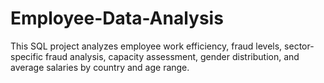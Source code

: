 # Employee-Data-Analysis
This SQL project analyzes employee work efficiency, fraud levels, sector-specific fraud analysis, capacity assessment, gender distribution, and average salaries by country and age range.

